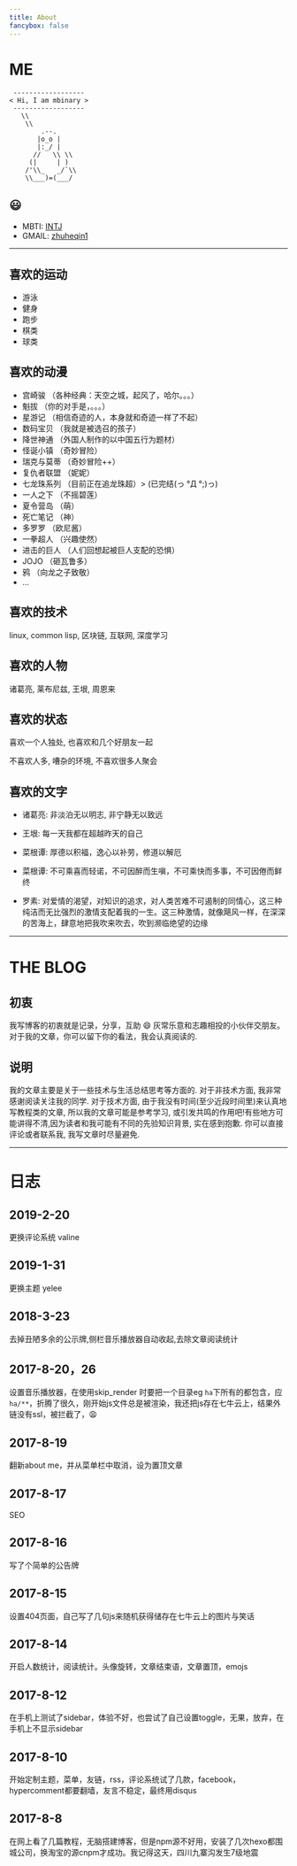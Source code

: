 ```yaml
---
title: About
fancybox: false
---
```


# ME

```
 ------------------
< Hi, I am mbinary >
 ------------------
   \\
    \\
        .--.
       |o_o |
       |:_/ |
      //   \\ \\
     (|     | )
    /'\\_   _/`\\
    \\___)=(___/
```

## <i class="fa fa-id-card"></i> :smiley:

* MBTI: [INTJ](https://zh.wikipedia.org/wiki/INTJ)
* GMAIL: [zhuheqin1](mailto:&#122;huheqin1@gmail.com)

---
## <i class="fa fa-battery"></i>喜欢的运动
  * 游泳
  * 健身
  * 跑步
  * 棋类
  * 球类
  
## <i class="fa fa-film"></i>喜欢的动漫
  * 宫崎骏     （各种经典：天空之城，起风了，哈尔。。。）
  * 魁拔       （你的对手是，。。。）
  * 星游记     （相信奇迹的人，本身就和奇迹一样了不起）
  * 数码宝贝   （我就是被选召的孩子）
  * 降世神通   （外国人制作的以中国五行为题材）
  * 怪诞小镇   （奇妙冒险）
  * 瑞克与莫蒂 （奇妙冒险++）
  * 复仇者联盟 （妮妮）
  * 七龙珠系列 （目前正在追龙珠超）> (已完结(っ °Д °;)っ)
  * 一人之下   （不摇碧莲）
  * 夏令营岛   （萌）
  * 死亡笔记   （神）
  * 多罗罗     （欧尼酱）
  * 一拳超人   （兴趣使然）
  * 进击的巨人 （人们回想起被巨人支配的恐惧）
  * JOJO       （砸瓦鲁多）
  * 鸦         （向龙之子致敬）
  * ...
  
## <i class="fa fa-puzzle-piece"></i>喜欢的技术
linux, common lisp, 区块链, 互联网, 深度学习  

## <i class="fa fa-heart"></i>喜欢的人物
诸葛亮, 莱布尼兹, 王垠, 周恩来

## <i class="fa fa-sliders"></i>喜欢的状态

喜欢一个人独处, 也喜欢和几个好朋友一起

不喜欢人多, 嘈杂的环境, 不喜欢很多人聚会

## <i class="fa fa-pencil"></i>喜欢的文字

* 诸葛亮: 非淡泊无以明志, 非宁静无以致远 

* 王垠: 每一天我都在超越昨天的自己

* 菜根谭: 厚德以积福，逸心以补劳，修道以解厄
 
* 菜根谭: 不可乘喜而轻诺，不可因醉而生嗔，不可乘快而多事，不可因倦而鲜终

* 罗素: 对爱情的渴望，对知识的追求，对人类苦难不可遏制的同情心，这三种纯洁而无比强烈的激情支配着我的一生。这三种激情，就像飓风一样，在深深的苦海上，肆意地把我吹来吹去，吹到濒临绝望的边缘

---

# THE BLOG
## 初衷
我写博客的初衷就是记录，分享，互助 :smile: 灰常乐意和志趣相投的小伙伴交朋友。对于我的文章，你可以留下你的看法，我会认真阅读的.

## 说明
我的文章主要是关于一些技术与生活总结思考等方面的. 
对于非技术方面, 我非常感谢阅读关注我的同学.
对于技术方面, 由于我没有时间(至少近段时间里)来认真地写教程类的文章, 所以我的文章可能是参考学习, 或引发共鸣的作用吧!有些地方可能讲得不清,因为读者和我可能有不同的先验知识背景, 实在感到抱歉. 你可以直接评论或者联系我, 我写文章时尽量避免. 

--- 

# 日志
## 2019-2-20
更换评论系统 valine

## 2019-1-31
更换主题 yelee
## 2018-3-23
去掉丑陋多余的公示牌,侧栏音乐播放器自动收起,去除文章阅读统计

## 2017-8-20，26
设置音乐播放器，在使用skip_render 时要把一个目录eg `ha`下所有的都包含，应`ha/**`，折腾了很久，刚开始js文件总是被渲染，我还把js存在七牛云上，结果外链没有ssl，被拦截了，:weary:

## 2017-8-19
翻新about me，并从菜单栏中取消，设为置顶文章

## 2017-8-17
SEO

## 2017-8-16
写了个简单的公告牌

## 2017-8-15
设置404页面，自己写了几句js来随机获得储存在七牛云上的图片与笑话

## 2017-8-14
开启人数统计，阅读统计。头像旋转，文章结束语，文章置顶，emojs

## 2017-8-12
在手机上测试了sidebar，体验不好，也尝试了自己设置toggle，无果，放弃，在手机上不显示sidebar

## 2017-8-10 
开始定制主题，菜单，友链，rss，评论系统试了几款，facebook，hypercomment都要翻墙，友言不稳定，最终用disqus

## 2017-8-8 
在网上看了几篇教程，无脑搭建博客，但是npm源不好用，安装了几次hexo都围城公司，换淘宝的源cnpm才成功。我记得这天，四川九寨沟发生7级地震
